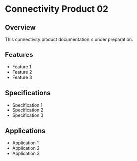 # Connectivity Product 02

## Overview

This connectivity product documentation is under preparation.

## Features

- Feature 1
- Feature 2
- Feature 3

## Specifications

- Specification 1
- Specification 2
- Specification 3

## Applications

- Application 1
- Application 2
- Application 3
